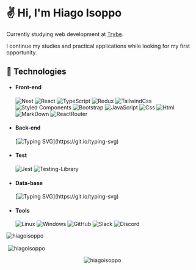 # ✌ Hi, I'm Hiago Isoppo️

Currently studying web development at [Trybe](https://www.betrybe.com/).

I continue my studies and practical applications while looking for my first opportunity.

## 💾 Technologies

  - #### Front-end
    ![Next](https://img.shields.io/badge/next.js-000000?style=for-the-badge&logo=nextdotjs&logoColor=white)
    ![React](https://img.shields.io/badge/React-20232A?style=for-the-badge&logo=react&logoColor=61DAFB)
    ![TypeScript](https://img.shields.io/badge/TypeScript-007ACC?style=for-the-badge&logo=typescript&logoColor=white)
    ![Redux](https://img.shields.io/badge/redux-%23593d88.svg?style=for-the-badge&logo=redux&logoColor=white)
    ![TailwindCss](https://img.shields.io/badge/Tailwind_CSS-38B2AC?style=for-the-badge&logo=tailwind-css&logoColor=white)
    ![Styled Components](https://img.shields.io/badge/styled--components-DB7093?style=for-the-badge&logo=styled-components&logoColor=white)
    ![Bootstrap](https://img.shields.io/badge/Bootstrap-563D7C?style=for-the-badge&logo=bootstrap&logoColor=white)
    ![JavaScript](https://img.shields.io/badge/JavaScript-323330?style=for-the-badge&logo=javascript&logoColor=F7DF1E)
    ![Css](https://img.shields.io/badge/CSS3-1572B6?style=for-the-badge&logo=css3&logoColor=white)
    ![Html](https://img.shields.io/badge/HTML5-E34F26?style=for-the-badge&logo=html5&logoColor=white)
    ![MarkDown](https://img.shields.io/badge/Markdown-000000?style=for-the-badge&logo=markdown&logoColor=white)
    ![ReactRouter](https://img.shields.io/badge/React_Router-CA4245?style=for-the-badge&logo=react-router&logoColor=white)
    
  - #### Back-end
    [![Typing SVG](https://readme-typing-svg.herokuapp.com?font=Fira+Code&weight=100&size=12&duration=3000&pause=1000&color=0071BD&width=435&lines=Studying+to+conquer+the+badges...)](https://git.io/typing-svg)

  - #### Test
    ![Jest](https://img.shields.io/badge/-jest-%23C21325?style=for-the-badge&logo=jest&logoColor=white)
    ![Testing-Library](https://img.shields.io/badge/-TestingLibrary-%23E33332?style=for-the-badge&logo=testing-library&logoColor=white)

  - #### Data-base
    [![Typing SVG](https://readme-typing-svg.herokuapp.com?font=Fira+Code&weight=100&size=12&duration=3000&pause=1000&color=0071BD&width=435&lines=Studying+to+conquer+the+badges...)](https://git.io/typing-svg)

  - #### Tools
    ![Linux](https://img.shields.io/badge/Linux-FCC624?style=for-the-badge&logo=linux&logoColor=black)
    ![Windows](https://img.shields.io/badge/Windows-0078D6?style=for-the-badge&logo=windows&logoColor=white)
    ![GitHub](https://img.shields.io/badge/GitHub-100000?style=for-the-badge&logo=github&logoColor=white)
    ![Slack](https://img.shields.io/badge/Slack-4A154B?style=for-the-badge&logo=slack&logoColor=white)
    ![Discord](https://img.shields.io/badge/Discord-7289DA?style=for-the-badge&logo=discord&logoColor=white)

<p><img align="center" src="https://github-readme-stats.vercel.app/api/top-langs?username=hiagoisoppo&show_icons=true&locale=en&layout=compact" alt="hiagoisoppo" /></p>

<p>&nbsp;<img align="center" src="https://github-readme-stats.vercel.app/api?username=hiagoisoppo&show_icons=true&locale=en" alt="hiagoisoppo" /></p>

<p align="center"> <img src="https://komarev.com/ghpvc/?username=hiagoisoppo&label=Profile%20views&color=0e75b6&style=flat" alt="hiagoisoppo" /> </p>
